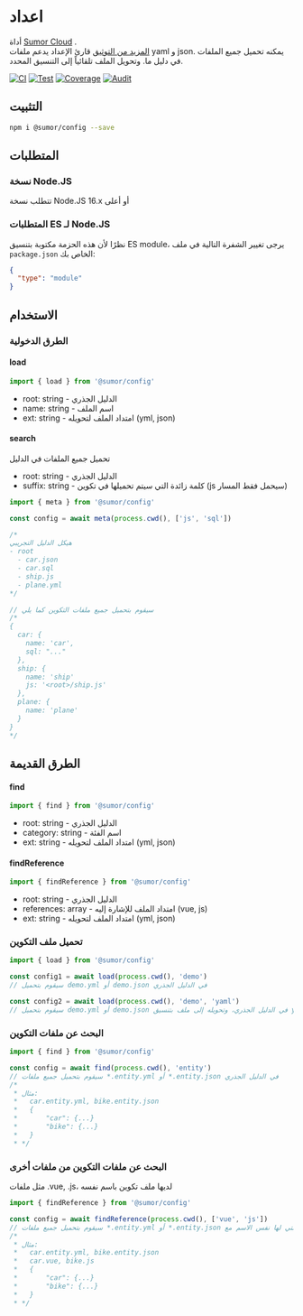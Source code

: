 # اعداد

أداة [Sumor Cloud](https://sumor.cloud) .  
[المزيد من التوثيق](https://sumor.cloud/config)
قارئ الإعداد يدعم ملفات yaml و json. يمكنه تحميل جميع الملفات في دليل ما.
وتحويل الملف تلقائياً إلى التنسيق المحدد.

[![CI](https://github.com/sumor-cloud/config/actions/workflows/ci.yml/badge.svg)](https://github.com/sumor-cloud/config/actions/workflows/ci.yml)
[![Test](https://github.com/sumor-cloud/config/actions/workflows/ut.yml/badge.svg)](https://github.com/sumor-cloud/config/actions/workflows/ut.yml)
[![Coverage](https://github.com/sumor-cloud/config/actions/workflows/coverage.yml/badge.svg)](https://github.com/sumor-cloud/config/actions/workflows/coverage.yml)
[![Audit](https://github.com/sumor-cloud/config/actions/workflows/audit.yml/badge.svg)](https://github.com/sumor-cloud/config/actions/workflows/audit.yml)

## التثبيت

```bash
npm i @sumor/config --save
```

## المتطلبات

### نسخة Node.JS

تتطلب نسخة Node.JS 16.x أو أعلى

### المتطلبات ES لـ Node.JS

نظرًا لأن هذه الحزمة مكتوبة بتنسيق ES module، يرجى تغيير الشفرة التالية في ملف `package.json` الخاص بك:

```json
{
  "type": "module"
}
```

## الاستخدام

### الطرق الدخولية

#### load

```js
import { load } from '@sumor/config'
```

- root: string - الدليل الجذري
- name: string - اسم الملف
- ext: string - امتداد الملف لتحويله (yml, json)

#### search

تحميل جميع الملفات في الدليل

- root: string - الدليل الجذري
- suffix: string - كلمة زائدة التي سيتم تحميلها في تكوين (js سيحمل فقط المسار)

```js
import { meta } from '@sumor/config'

const config = await meta(process.cwd(), ['js', 'sql'])

/*
هيكل الدليل التجريبي
- root
  - car.json
  - car.sql
  - ship.js
  - plane.yml
*/

// سيقوم بتحميل جميع ملفات التكوين كما يلي
/*
{
  car: {
    name: 'car',
    sql: "..."
  },
  ship: {
    name: 'ship'
    js: '<root>/ship.js'
  },
  plane: {
    name: 'plane'
  }
}
*/
```

## الطرق القديمة

#### find

```js
import { find } from '@sumor/config'
```

- root: string - الدليل الجذري
- category: string - اسم الفئة
- ext: string - امتداد الملف لتحويله (yml, json)

#### findReference

```js
import { findReference } from '@sumor/config'
```

- root: string - الدليل الجذري
- references: array - امتداد الملف للإشارة إليه (vue, js)
- ext: string - امتداد الملف لتحويله (yml, json)

### تحميل ملف التكوين

```javascript
import { load } from '@sumor/config'

const config1 = await load(process.cwd(), 'demo')
// سيقوم بتحميل demo.yml أو demo.json في الدليل الجذري

const config2 = await load(process.cwd(), 'demo', 'yaml')
// سيقوم بتحميل demo.yml أو demo.json في الدليل الجذري، وتحويله إلى ملف بتنسيق yaml
```

### البحث عن ملفات التكوين

```javascript
import { find } from '@sumor/config'

const config = await find(process.cwd(), 'entity')
// سيقوم بتحميل جميع ملفات *.entity.yml أو *.entity.json في الدليل الجذري
/*
 * مثال:
 *   car.entity.yml, bike.entity.json
 *   {
 *       "car": {...}
 *       "bike": {...}
 *   }
 * */
```

### البحث عن ملفات التكوين من ملفات أخرى

مثل ملفات .vue, .js، لديها ملف تكوين باسم نفسه

```javascript
import { findReference } from '@sumor/config'

const config = await findReference(process.cwd(), ['vue', 'js'])
// سيقوم بتحميل جميع ملفات *.entity.yml أو *.entity.json التي لها نفس الاسم مع *.vue أو *.js في الدليل الجذري
/*
 * مثال:
 *   car.entity.yml, bike.entity.json
 *   car.vue, bike.js
 *   {
 *       "car": {...}
 *       "bike": {...}
 *   }
 * */
```
